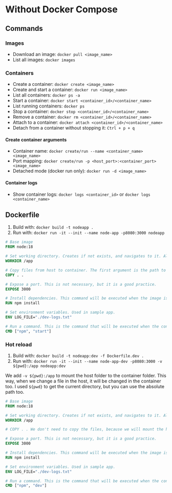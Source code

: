 # Without Docker Compose

## Commands
### Images
- Download an image: `docker pull <image_name>`
- List all images: `docker images`
### Containers
- Create a container: `docker create <image_name>`
- Create and start a container: `docker run <image_name>`
- List all containers: `docker ps -a`
- Start a container: `docker start <container_id>/<container_name>`
- List running containers: `docker ps`
- Stop a container: `docker stop <container_id>/<container_name>`
- Remove a container: `docker rm <container_id>/<container_name>`
- Attach to a container: `docker attach <container_id>/<container_name>`
- Detach from a container without stopping it: `Ctrl + p + q`
#### Create container arguments
- Container name: `docker create/run --name <container_name> <image_name>`
- Port mapping: `docker create/run -p <host_port>:<container_port> <image_name>`
- Detached mode (docker run only): `docker run -d <image_name>`
#### Container logs
- Show container logs: `docker logs <container_id>` or `docker logs <container_name>`


## Dockerfile
1. Build with: `docker build -t nodeapp .`
2. Run with: `docker run -it --init --name node-app -p8080:3000 nodeapp`
```dockerfile
# Base image
FROM node:18

# Set working directory. Creates if not exists, and navigates to it. All commands will be executed in this directory.
WORKDIR /app

# Copy files from host to container. The first argument is the path to the file/folder in the host machine, and the second is the path to the file/folder in the container.
COPY . . 

# Expose a port. This is not necessary, but it is a good practice.
EXPOSE 3000

# Install dependencies. This command will be executed when the image is built.
RUN npm install

# Set environment variables. Used in sample app.
ENV LOG_FILE="./dev-logs.txt"

# Run a command. This is the command that will be executed when the container is started.
CMD ["npm", "start"]
```

### Hot reload
1. Build with: `docker build -t nodeapp:dev -f Dockerfile.dev .`
2. Run with: `docker run -it --init --name node-app-dev -p8080:3000 -v ${pwd}:/app nodeapp:dev`

We add `-v ${pwd}:/app` to mount the host folder to the container folder. This way, when we change a file in the host, it will be changed in the container too. I used `${pwd}` to get the current directory, but you can use the absolute path too.

```dockerfile
# Base image
FROM node:18

# Set working directory. Creates if not exists, and navigates to it. All commands will be executed in this directory.
WORKDIR /app

# COPY . . We don't need to copy the files, because we will mount the host folder to the container folder.

# Expose a port. This is not necessary, but it is a good practice.
EXPOSE 3000

# Install dependencies. This command will be executed when the image is built.
RUN npm install

# Set environment variables. Used in sample app.
ENV LOG_FILE="./dev-logs.txt"

# Run a command. This is the command that will be executed when the container is started.
CMD ["npm", "dev"]
```
